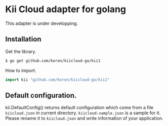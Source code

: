 # Kii Cloud adapter for golang

This adapter is under developping.

## Installation

Get the library.

```sh
$ go get github.com/koron/kiicloud-go/kii1
```

How to import.

```go
import kii "github.com/koron/kiicloud-go/kii1"
```

## Default configuration.

kii.DefaultConfig() returns default configuration which come from a file
`kiicloud.json` in current directory.  `kiicloud-sample.json` is a sample for
it.  Please rename it to `kiicloud.json` and write information of your
application.
